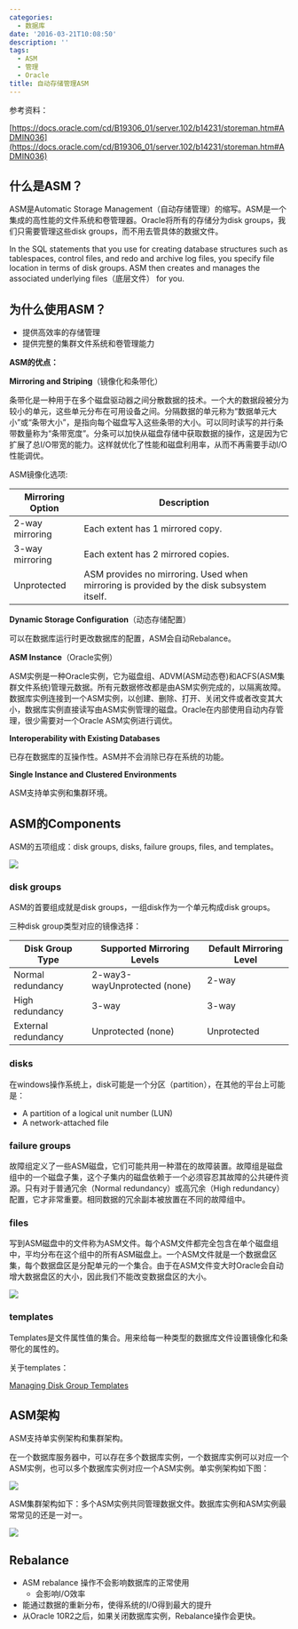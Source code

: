 ```yaml
---
categories:
  - 数据库
date: '2016-03-21T10:08:50'
description: ''
tags:
  - ASM
  - 管理
  - Oracle
title: 自动存储管理ASM
---
```




参考资料：

[https://docs.oracle.com/cd/B19306_01/server.102/b14231/storeman.htm#ADMIN036](https://docs.oracle.com/cd/B19306_01/server.102/b14231/storeman.htm#ADMIN036)

## 什么是ASM？

ASM是Automatic Storage Management（自动存储管理）的缩写。ASM是一个集成的高性能的文件系统和卷管理器。Oracle将所有的存储分为disk groups，我们只需要管理这些disk groups，而不用去管具体的数据文件。

In the SQL statements that you use for creating database structures such as tablespaces, control files, and redo and archive log files, you specify file location in terms of disk groups. ASM then creates and manages the associated underlying files（底层文件） for you.

## 为什么使用ASM？

- 提供高效率的存储管理
- 提供完整的集群文件系统和卷管理能力

**ASM的优点：**

**Mirroring and Striping**（镜像化和条带化）

条带化是一种用于在多个磁盘驱动器之间分散数据的技术。一个大的数据段被分为较小的单元，这些单元分布在可用设备之间。分隔数据的单元称为“数据单元大小”或“条带大小”，是指向每个磁盘写入这些条带的大小。可以同时读写的并行条带数量称为“条带宽度”。分条可以加快从磁盘存储中获取数据的操作，这是因为它扩展了总I/O带宽的能力。这样就优化了性能和磁盘利用率，从而不再需要手动I/O 性能调优。

ASM镜像化选项:

| Mirroring Option | Description                              |
| ---------------- | ---------------------------------------- |
| 2-way mirroring  | Each extent has 1 mirrored copy.         |
| 3-way mirroring  | Each extent has 2 mirrored copies.       |
| Unprotected      | ASM provides no mirroring. Used when mirroring is provided by the disk subsystem itself. |

<!--more-->

**Dynamic Storage Configuration**（动态存储配置）

可以在数据库运行时更改数据库的配置，ASM会自动Rebalance。

**ASM Instance**（Oracle实例）

ASM实例是一种Oracle实例，它为磁盘组、ADVM(ASM动态卷)和ACFS(ASM集群文件系统)管理元数据。所有元数据修改都是由ASM实例完成的，以隔离故障。数据库实例连接到一个ASM实例，以创建、删除、打开、关闭文件或者改变其大小，数据库实例直接读写由ASM实例管理的磁盘。Oracle在内部使用自动内存管理，很少需要对一个Oracle ASM实例进行调优。

**Interoperability with Existing Databases**

已存在数据库的互操作性。ASM并不会消除已存在系统的功能。

**Single Instance and Clustered Environments**

ASM支持单实例和集群环境。

## ASM的Components 

ASM的五项组成：disk groups, disks, failure groups, files, and templates。

![](https://flowsnow.oss-cn-shanghai.aliyuncs.com/history/Oracle-ASM%E7%BB%84%E4%BB%B6%E7%9A%84%E5%85%B3%E7%B3%BB.png)

### disk groups

ASM的首要组成就是disk groups，一组disk作为一个单元构成disk groups。

三种disk group类型对应的镜像选择：

| Disk Group Type     | Supported Mirroring Levels   | Default Mirroring Level |
| ------------------- | ---------------------------- | ----------------------- |
| Normal redundancy   | 2-way3-wayUnprotected (none) | 2-way                   |
| High redundancy     | 3-way                        | 3-way                   |
| External redundancy | Unprotected (none)           | Unprotected             |

### disks

在windows操作系统上，disk可能是一个分区（partition），在其他的平台上可能是：

- A partition of a logical unit number (LUN)
- A network-attached file

### failure groups

故障组定义了一些ASM磁盘，它们可能共用一种潜在的故障装置。故障组是磁盘组中的一个磁盘子集，这个子集内的磁盘依赖于一个必须容忍其故障的公共硬件资源。只有对于普通冗余（Normal redundancy）或高冗余（High redundancy）配置，它才非常重要。相同数据的冗余副本被放置在不同的故障组中。

### files

写到ASM磁盘中的文件称为ASM文件。每个ASM文件都完全包含在单个磁盘组中，平均分布在这个组中的所有ASM磁盘上。一个ASM文件就是一个数据盘区集，每个数据盘区是分配单元的一个集合。由于在ASM文件变大时Oracle会自动增大数据盘区的大小，因此我们不能改变数据盘区的大小。

![](https://flowsnow.oss-cn-shanghai.aliyuncs.com/history/Oracle-%E6%95%B0%E6%8D%AE%E5%9C%A8%E7%A3%81%E7%9B%98%E4%B8%AD%E7%9A%84%E5%88%86%E5%B8%83%E7%AE%A1%E7%90%86.png)

### templates

Templates是文件属性值的集合。用来给每一种类型的数据库文件设置镜像化和条带化的属性的。

关于templates：

[Managing Disk Group Templates](https://docs.oracle.com/cd/B19306_01/server.102/b14231/storeman.htm#i1019485)

## ASM架构

ASM支持单实例架构和集群架构。

在一个数据库服务器中，可以存在多个数据库实例，一个数据库实例可以对应一个ASM实例，也可以多个数据库实例对应一个ASM实例。单实例架构如下图：

![](https://flowsnow.oss-cn-shanghai.aliyuncs.com/history/Oracle-ASM%E5%8D%95%E5%AE%9E%E4%BE%8B%E6%9E%B6%E6%9E%84.png)

ASM集群架构如下：多个ASM实例共同管理数据文件。数据库实例和ASM实例最常常见的还是一对一。

![](https://flowsnow.oss-cn-shanghai.aliyuncs.com/history/Oracle-ASM%E7%9A%84RAC%E6%9E%B6%E6%9E%84.png)



## Rebalance

- ASM rebalance 操作不会影响数据库的正常使用
  - 会影响I/O效率
- 能通过数据的重新分布，使得系统的I/O得到最大的提升
- 从Oracle 10R2之后，如果关闭数据库实例，Rebalance操作会更快。